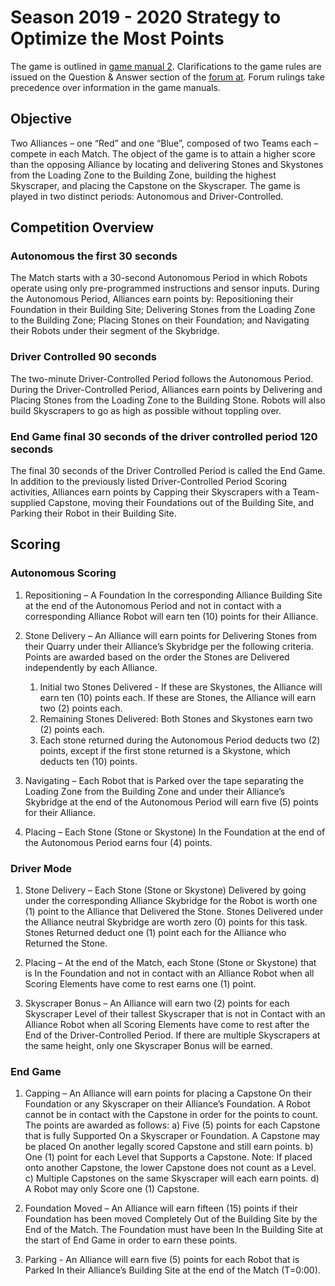 # Season 2019 - 2020 Strategy to Optimize the Most Points

The game is outlined in [game manual 2](https://www.firstinspires.org/sites/default/files/uploads/resource_library/ftc/game-manual-part-2.pdf).
Clarifications to the game rules are issued on the Question & Answer section
of the [forum at](ftcforum.usfirst.org). Forum rulings take precedence over
information in the game manuals.

## Objective

Two Alliances – one “Red” and one “Blue”, composed of two Teams each – compete
in each Match. The object of the game is to attain a higher score than the
opposing Alliance by locating and delivering Stones and Skystones from the
Loading Zone to the Building Zone, building the highest Skyscraper, and
placing the Capstone on the Skyscraper. The game is played in two distinct
periods: Autonomous and Driver-Controlled.

## Competition Overview

### Autonomous the first 30 seconds

The Match starts with a 30-second Autonomous Period in which Robots operate
using only pre-programmed instructions and sensor inputs. During the
Autonomous Period, Alliances earn points by: Repositioning their Foundation
in their Building Site; Delivering Stones from the Loading Zone to the
Building Zone; Placing Stones on their Foundation; and Navigating their
Robots under their segment of the Skybridge.

### Driver Controlled 90 seconds

The two-minute Driver-Controlled Period follows the Autonomous Period. During
the Driver-Controlled Period, Alliances earn points by Delivering and Placing
Stones from the Loading Zone to the Building Stone. Robots will also build
Skyscrapers to go as high as possible without toppling over.

### End Game final 30 seconds of the driver controlled period 120 seconds

The final 30 seconds of the Driver Controlled Period is called the End Game.
In addition to the previously listed Driver-Controlled Period Scoring
activities, Alliances earn points by Capping their Skyscrapers with a
Team-supplied Capstone, moving their Foundations out of the Building Site,
and Parking their Robot in their Building Site.

## Scoring

### Autonomous Scoring

1) Repositioning – A Foundation In the corresponding Alliance Building
Site at the end of the Autonomous Period and not in contact with a
corresponding Alliance Robot will earn ten (10) points for their Alliance.

2) Stone Delivery – An Alliance will earn points for Delivering Stones from
their Quarry under their Alliance’s Skybridge per the following criteria.
Points are awarded based on the order the Stones are Delivered independently
by each Alliance.
    1. Initial two Stones Delivered - If these are Skystones, the Alliance will
       earn ten (10) points each.  If these are Stones, the Alliance will earn two (2) points each.
    1. Remaining Stones Delivered: Both Stones and Skystones earn two (2) points each.
    1. Each stone returned during the Autonomous Period deducts two (2) points, except if the 
       first stone returned is a Skystone, which deducts ten (10) points.
3) Navigating – Each Robot that is Parked over the tape separating the
Loading Zone from the Building Zone and under their Alliance’s Skybridge at
the end of the Autonomous Period will earn five (5) points for their Alliance.

4) Placing – Each Stone (Stone or Skystone) In the Foundation at the end of
the Autonomous Period earns four (4) points.

### Driver Mode

1) Stone Delivery – Each Stone (Stone or Skystone) Delivered by going under
the corresponding Alliance Skybridge for the Robot is worth one (1) point to
the Alliance that Delivered the Stone. Stones Delivered under the Alliance
neutral Skybridge are worth zero (0) points for this task. Stones Returned
deduct one (1) point each for the Alliance who Returned the Stone.

2) Placing – At the end of the Match, each Stone (Stone or Skystone) that
is In the Foundation and not in contact with an Alliance Robot when all
Scoring Elements have come to rest earns one (1) point.

3) Skyscraper Bonus – An Alliance will earn two (2) points for each
Skyscraper Level of their tallest Skyscraper that is not in Contact with
an Alliance Robot when all Scoring Elements have come to rest after the End
of the Driver-Controlled Period. If there are multiple Skyscrapers at the
same height, only one Skyscraper Bonus will be earned.

### End Game

1) Capping – An Alliance will earn points for placing a Capstone On their
Foundation or any Skyscraper on their Alliance’s Foundation. A Robot cannot
be in contact with the Capstone in order for the points to count. The points
are awarded as follows:
a) Five (5) points for each Capstone that is fully Supported On a Skyscraper
or Foundation. A Capstone may be placed On another legally scored Capstone
and still earn points.
b) One (1) point for each Level that Supports a Capstone. Note: If placed
onto another Capstone, the lower Capstone does not count as a Level.
c) Multiple Capstones on the same Skyscraper will each earn points.
d) A Robot may only Score one (1) Capstone.

2) Foundation Moved – An Alliance will earn fifteen (15) points if their
Foundation has been moved Completely Out of the Building Site by the End of
the Match. The Foundation must have been In the Building Site at the start
of End Game in order to earn these points.

3) Parking - An Alliance will earn five (5) points for each Robot that is
Parked In their Alliance’s Building Site at the end of the Match (T=0:00).
